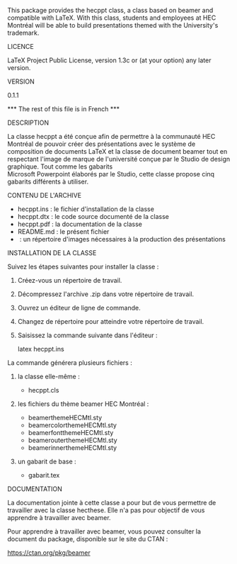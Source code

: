 This package provides the hecppt class, a class based on beamer
and compatible with LaTeX. With this class, students and employees
at HEC Montréal will be able to build presentations themed with
the University's trademark.

LICENCE

LaTeX Project Public License, version 1.3c or (at your option) any
later version.

VERSION

0.1.1

*** The rest of this file is in French ***

DESCRIPTION

La classe hecppt a été conçue afin de permettre à la communauté HEC Montréal
de pouvoir créer des présentations avec le système de composition de documents
LaTeX et la classe de document beamer tout en respectant l'image de marque de 
l'université conçue par le Studio de design graphique. Tout comme les gabarits	
Microsoft Powerpoint élaborés par le Studio, cette classe propose cinq gabarits 
différents à utiliser.

CONTENU DE L'ARCHIVE

- hecppt.ins : le fichier d'installation de la classe
- hecppt.dtx : le code source documenté de la classe
- hecppt.pdf : la documentation de la classe
- README.md : le présent fichier
- <img/> : un répertoire d'images nécessaires à la production des présentations

INSTALLATION DE LA CLASSE

Suivez les étapes suivantes pour installer la classe :
1. Créez-vous un répertoire de travail.
2. Décompressez l'archive .zip dans votre répertoire de travail.
3. Ouvrez un éditeur de ligne de commande.
4. Changez de répertoire pour atteindre votre répertoire de travail.
5. Saisissez la commande suivante dans l'éditeur :

	latex hecppt.ins
	
La commande générera plusieurs fichiers :

1. la classe elle-même :
	- hecppt.cls
	
2. les fichiers du thème beamer HEC Montréal :
	- beamerthemeHECMtl.sty
	- beamercolorthemeHECMtl.sty
	- beamerfontthemeHECMtl.sty
	- beamerouterthemeHECMtl.sty
	- beamerinnerthemeHECMtl.sty
	
3. un gabarit de base :
	- gabarit.tex
	
DOCUMENTATION

La documentation jointe à cette classe a pour but de vous permettre
de travailler avec la classe hecthese. Elle n'a pas pour objectif de
vous apprendre à travailler avec beamer.

Pour apprendre à travailler avec beamer, vous pouvez consulter la
document du package, disponible sur le site du CTAN :

https://ctan.org/pkg/beamer